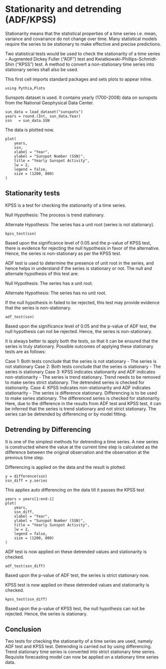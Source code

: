 # Stationarity and detrending (ADF/KPSS)

Stationarity means that the statistical properties of a time series i.e. mean, variance and covariance do not change over time. Many statistical models require the series to be stationary to make effective and precise predictions.

Two statistical tests would be used to check the stationarity of a time series – Augmented Dickey Fuller (“ADF”) test and Kwiatkowski-Phillips-Schmidt-Shin (“KPSS”) test. A method to convert a non-stationary time series into stationary series shall also be used.

This first cell imports standard packages and sets plots to appear inline.

```@example station
using Pythia,Plots
```
Sunspots dataset is used. It contains yearly (1700-2008) data on sunspots from the National Geophysical Data Center.

```@example station
sun_data = load_dataset("sunspots")
years = round.(Int, sun_data.Year)
ssn   = sun_data.SSN
```
The data is plotted now.

```@example station
plot(
    years,
    ssn,
    xlabel = "Year",
    ylabel = "Sunspot Number (SSN)",
    title = "Yearly Sunspot Activity",
    lw = 2,
    legend = false,
    size = (1200, 800)
)
```

## Stationarity tests

KPSS is a test for checking the stationarity of a time series.

Null Hypothesis: The process is trend stationary.

Alternate Hypothesis: The series has a unit root (series is not stationary).

```@example station
kpss_test(ssn)
```

Based upon the significance level of 0.05 and the p-value of KPSS test, there is evidence for rejecting the null hypothesis in favor of the alternative. Hence, the series is non-stationary as per the KPSS test.

ADF test is used to determine the presence of unit root in the series, and hence helps in understand if the series is stationary or not. The null and alternate hypothesis of this test are:

Null Hypothesis: The series has a unit root.

Alternate Hypothesis: The series has no unit root.

If the null hypothesis in failed to be rejected, this test may provide evidence that the series is non-stationary.

```@example station
adf_test(ssn)
```
Based upon the significance level of 0.05 and the p-value of ADF test, the null hypothesis can not be rejected. Hence, the series is non-stationary.


It is always better to apply both the tests, so that it can be ensured that the series is truly stationary. Possible outcomes of applying these stationary tests are as follows:

Case 1: Both tests conclude that the series is not stationary - The series is not stationary
Case 2: Both tests conclude that the series is stationary - The series is stationary
Case 3: KPSS indicates stationarity and ADF indicates non-stationarity - The series is trend stationary. Trend needs to be removed to make series strict stationary. The detrended series is checked for stationarity.
Case 4: KPSS indicates non-stationarity and ADF indicates stationarity - The series is difference stationary. Differencing is to be used to make series stationary. The differenced series is checked for stationarity.
Here, due to the difference in the results from ADF test and KPSS test, it can be inferred that the series is trend stationary and not strict stationary. The series can be detrended by differencing or by model fitting.

## Detrending by Differencing
It is one of the simplest methods for detrending a time series. A new series is constructed where the value at the current time step is calculated as the difference between the original observation and the observation at the previous time step.

Differencing is applied on the data and the result is plotted.

```@example station
y = difference(ssn)
ssn_diff = y.series
```

This applies auto differencing on the data till it passes the KPSS test

```@example station
years = years[1:end-1]
plot(
    years,
    ssn_diff,
    xlabel = "Year",
    ylabel = "Sunspot Number (SSN)",
    title = "Yearly Sunspot Activity",
    lw = 2,
    legend = false,
    size = (1200, 800)
)
```
ADF test is now applied on these detrended values and stationarity is checked.

```@example station
adf_test(ssn_diff)
```

Based upon the p-value of ADF test, the series is strict stationary now.

KPSS test is now applied on these detrended values and stationarity is checked.

```@example station
kpss_test(ssn_diff)
```
Based upon the p-value of KPSS test, the null hypothesis can not be rejected. Hence, the series is stationary.

## Conclusion

Two tests for checking the stationarity of a time series are used, namely ADF test and KPSS test. Detrending is carried out by using differencing. Trend stationary time series is converted into strict stationary time series. Requisite forecasting model can now be applied on a stationary time series data.